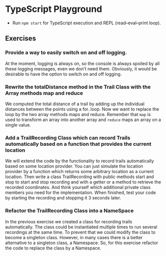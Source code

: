 # TypeScript Playground

* Run `npm start` for TypeScript execution and REPL (read–eval–print loop).

## Exercises

### Provide a way to easily switch on and off logging.

At the moment, logging is always on, so the console is always spoiled by all these logging messages, even we don't need them. Obviously, it would be desirable to have the option to switch on and off logging.

### Rewrite the totalDistance method in the Trail Class with the Array methods map and reduce

We computed the total distance of a trail by adding up the individual distances between the points using a for..loop. Now we want to replace the loop by the two array methods maps and reduce. Remember that `map` is used to transform an array into another array and `reduce` maps an array on a single value.
 
### Add a TrailRecording Class which can record Trails automatically based on a function that provides the current location

We will extend the code by the functionality to record trails automatically based on some location provider. You can just simulate the location provider by a function which returns some arbitrary location as a current location. Then write a class TrailRecording with public methods start and stop to start and stop recording and with a getter or a method to retrieve the recorded coordinates. And think yourself which additional private class members you need for the implementation. When finished, test your code by starting the recording and stopping it 3 seconds later.  

### Refactor the TrailRecording Class into a NameSpace

In the previous exercise we created a class for recording trails automatically. The class could be instantiated multiple times to run several recordings at the same time. To prevent that we could modify the class to become a singleton class. However, in many cases there is a better alternative to a singleton class, a Namespace. So, for this exercise refactor the code to replace the class by a Namespace.